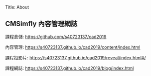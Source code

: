 Title: About

## CMSimfly 內容管理網誌

課程倉儲: <a href="https://github.com/s40723137/cad2019">https://github.com/s40723137/cad2019</a>

內容管理: <a href="https://s40723137.github.io/cad2019/content/index.html">https://s40723137.github.io/cad2019/content/index.html</a>

課程投影片: <a href="https://s40723137.github.io/cad2019/reveal/index.html#/">https://s40723137.github.io/cad2019/reveal/index.html#/</a>

課程網誌: <a href="https://s40723137.github.io/cad2019/blog/index.html">https://s40723137.github.io/cad2019/blog/index.html</a>








